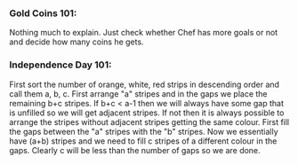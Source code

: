 ### Gold Coins 101:

Nothing much to explain. Just check whether Chef has more goals or not and decide how many coins he gets.

### Independence Day 101:

First sort the number of orange, white, red strips in descending order and call them a, b, c.
First arrange "a" stripes and in the gaps we place the remaining b+c stripes. If b+c < a-1 then we will always have some gap that is unfilled so we will get adjacent stripes.
If not then it is always possible to arrange the stripes without adjacent stripes getting the same colour.
First fill the gaps between the "a" stripes with the "b" stripes. Now we essentially have (a+b) stripes and we need to fill c stripes of a different colour in the gaps.
Clearly c will be less than the number of gaps so we are done.


